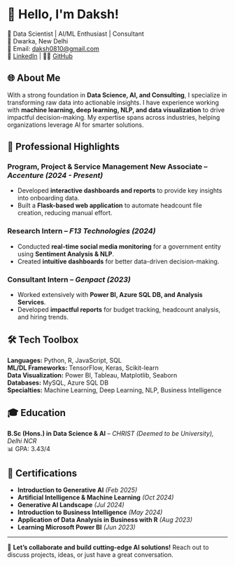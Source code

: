 # 👋 Hello, I'm Daksh!
🚀 Data Scientist | AI/ML Enthusiast | Consultant  
📍 Dwarka, New Delhi  
📧 Email: daksh0810@gmail.com  
🔗 [LinkedIn](#) | 👨‍💻 [GitHub](#)  

## 🌐 About Me  
With a strong foundation in **Data Science, AI, and Consulting**, I specialize in transforming raw data into actionable insights. I have experience working with **machine learning, deep learning, NLP, and data visualization** to drive impactful decision-making. My expertise spans across industries, helping organizations leverage AI for smarter solutions.  

## 🌟 Professional Highlights  
### **Program, Project & Service Management New Associate** – *Accenture (2024 - Present)*  
- Developed **interactive dashboards and reports** to provide key insights into onboarding data.  
- Built a **Flask-based web application** to automate headcount file creation, reducing manual effort.  

### **Research Intern** – *F13 Technologies (2024)*  
- Conducted **real-time social media monitoring** for a government entity using **Sentiment Analysis & NLP**.  
- Created **intuitive dashboards** for better data-driven decision-making.  

### **Consultant Intern** – *Genpact (2023)*  
- Worked extensively with **Power BI, Azure SQL DB, and Analysis Services**.  
- Developed **impactful reports** for budget tracking, headcount analysis, and hiring trends.  

## 🛠️ Tech Toolbox  
**Languages:** Python, R, JavaScript, SQL  
**ML/DL Frameworks:** TensorFlow, Keras, Scikit-learn  
**Data Visualization:** Power BI, Tableau, Matplotlib, Seaborn  
**Databases:** MySQL, Azure SQL DB  
**Specialties:** Machine Learning, Deep Learning, NLP, Business Intelligence  

## 🎓 Education  
**B.Sc (Hons.) in Data Science & AI** – *CHRIST (Deemed to be University), Delhi NCR*  
📊 GPA: 3.43/4  

## 📜 Certifications  
- **Introduction to Generative AI** *(Feb 2025)*  
- **Artificial Intelligence & Machine Learning** *(Oct 2024)*  
- **Generative AI Landscape** *(Jul 2024)*  
- **Introduction to Business Intelligence** *(May 2024)*  
- **Application of Data Analysis in Business with R** *(Aug 2023)*  
- **Learning Microsoft Power BI** *(Jun 2023)*  

---

🚀 **Let’s collaborate and build cutting-edge AI solutions!** Reach out to discuss projects, ideas, or just have a great conversation.  
